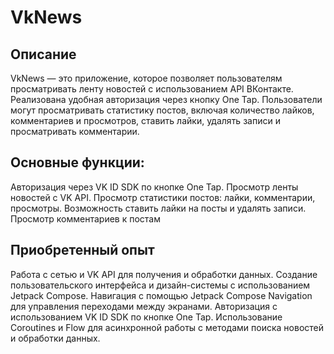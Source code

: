 # VkNews  
## Описание 
VkNews — это приложение, которое позволяет пользователям просматривать ленту новостей с использованием API ВКонтакте. Реализована удобная авторизация через кнопку One Tap. Пользователи могут просматривать статистику постов, включая количество лайков, комментариев и просмотров, ставить лайки, удалять записи и просматривать комментарии.
## Основные функции:
Авторизация через VK ID SDK по кнопке One Tap.
Просмотр ленты новостей с VK API.
Просмотр статистики постов: лайки, комментарии, просмотры.
Возможность ставить лайки на посты и удалять записи.
Просмотр комментариев к постам

## Приобретенный опыт
Работа с сетью и VK API для получения и обработки данных.
Создание пользовательского интерфейса и дизайн-системы с использованием Jetpack Compose.
Навигация с помощью Jetpack Compose Navigation для управления переходами между экранами.
Авторизация с использованием VK ID SDK по кнопке One Tap.
Использование Coroutines и Flow для асинхронной работы с методами поиска новостей и обработки данных.
